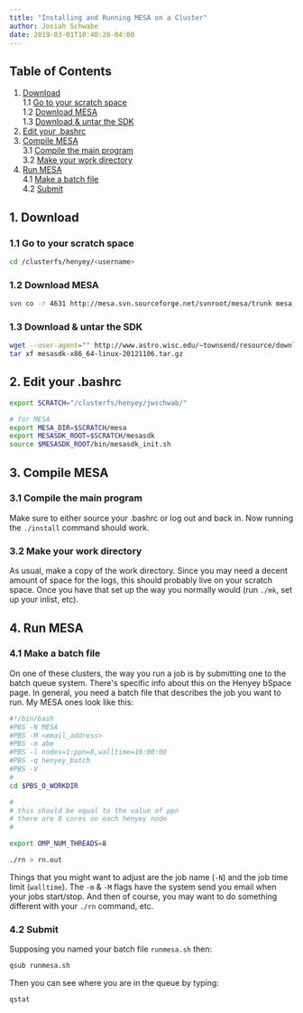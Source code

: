 ```yaml
---
title: "Installing and Running MESA on a Cluster"
author: Josiah Schwabe
date: 2019-03-01T10:40:28-04:00
---
```


## Table of Contents
1. [Download](#download)  
  1.1 [Go to your scratch space](#go-to-your-scratch-space)  
  1.2 [Download MESA](#download-mesa)  
  1.3 [Download & untar the SDK](#download--untar-the-sdk)  
2. [Edit your .bashrc](#edit-your-bashrc)  
3. [Compile MESA](#compile-mesa)  
  3.1 [Compile the main program](#compile-the-main-program)  
  3.2 [Make your work directory](#make-your-work-directory)  
4. [Run MESA](#run-mesa)  
  4.1 [Make a batch file](#make-a-batch-file)  
  4.2 [Submit](#submit)  

## 1. Download

### 1.1 Go to your scratch space
```bash
cd /clusterfs/henyey/<username>
```

### 1.2 Download MESA
```bash
svn co -r 4631 http://mesa.svn.sourceforge.net/svnroot/mesa/trunk mesa
```

### 1.3 Download & untar the SDK
```bash
wget --user-agent="" http://www.astro.wisc.edu/~townsend/resource/download/mesasdk/mesasdk-x86_64-linux-20121106.tar.gz
tar xf mesasdk-x86_64-linux-20121106.tar.gz
```

## 2. Edit your .bashrc
```bash
export SCRATCH="/clusterfs/henyey/jwschwab/"

# for MESA
export MESA_DIR=$SCRATCH/mesa
export MESASDK_ROOT=$SCRATCH/mesasdk
source $MESASDK_ROOT/bin/mesasdk_init.sh
```

## 3. Compile MESA

### 3.1 Compile the main program
Make sure to either source your .bashrc or log out and back in. Now running the `./install` command should work.

### 3.2 Make your work directory
As usual, make a copy of the work directory. Since you may need a decent amount of space for the logs, this should probably live on your scratch space. Once you have that set up the way you normally would (run `./mk`, set up your inlist, etc).

## 4. Run MESA

### 4.1 Make a batch file
On one of these clusters, the way you run a job is by submitting one to the batch queue system. There's specific info about this on the Henyey bSpace page. In general, you need a batch file that describes the job you want to run. My MESA ones look like this:

```bash
#!/bin/bash
#PBS -N MESA
#PBS -M <email_address>
#PBS -m abe
#PBS -l nodes=1:ppn=8,walltime=10:00:00
#PBS -q henyey_batch
#PBS -V
#
cd $PBS_O_WORKDIR

#
# this should be equal to the value of ppn
# there are 8 cores on each henyey node
#

export OMP_NUM_THREADS=8

./rn > rn.out
```

Things that you might want to adjust are the job name (`-N`) and the job time limit (`walltime`). The `-m` & `-M` flags have the system send you email when your jobs start/stop. And then of course, you may want to do something different with your `./rn` command, etc.

### 4.2 Submit
Supposing you named your batch file `runmesa.sh` then:
```bash
qsub runmesa.sh
```

Then you can see where you are in the queue by typing:
```bash
qstat
```
